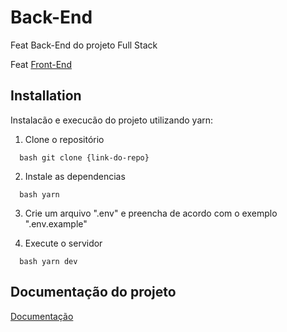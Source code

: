 # Back-End 

Feat Back-End do projeto Full Stack

Feat [Front-End](https://github.com/MatheusMoura-M/projeto-fullstack_frontend)

## Installation 

Instalacão e execucão do projeto utilizando yarn:

1. Clone o repositório 

```
  bash git clone {link-do-repo} 
``` 

2. Instale as dependencias 

```
  bash yarn 
``` 

3. Crie um arquivo ".env" e preencha de acordo com o exemplo ".env.example"


4. Execute o servidor 

```
  bash yarn dev
``` 

## Documentação do projeto

[Documentação](https://matheusmoura-m.github.io/projeto_fullsatack-Docs/)
